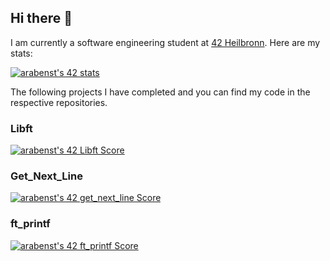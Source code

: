 ## Hi there 👋

I am currently a software engineering student at [42 Heilbronn](https://www.42heilbronn.de/en/). Here are my stats:



[![arabenst's 42 stats](https://badge42.vercel.app/api/v2/clav54d3u00110fky9m2d889w/stats?cursusId=21&coalitionId=160)](https://github.com/JaeSeoKim/badge42)



The following projects I have completed and you can find my code in the respective repositories.


### Libft

[![arabenst's 42 Libft Score](https://badge42.vercel.app/api/v2/clav54d3u00110fky9m2d889w/project/2829023)](https://github.com/JaeSeoKim/badge42)

### Get_Next_Line

[![arabenst's 42 get_next_line Score](https://badge42.vercel.app/api/v2/clav54d3u00110fky9m2d889w/project/2862958)](https://github.com/JaeSeoKim/badge42)

### ft_printf

[![arabenst's 42 ft_printf Score](https://badge42.vercel.app/api/v2/clav54d3u00110fky9m2d889w/project/2878534)](https://github.com/JaeSeoKim/badge42)
